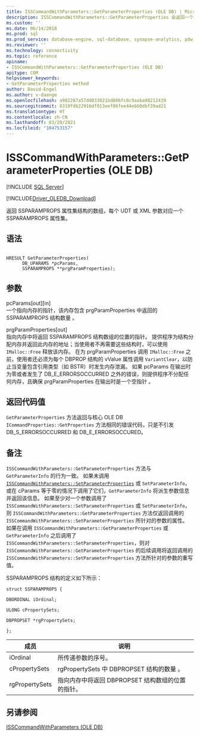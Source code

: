 ```yaml
---
title: ISSCommandWithParameters::GetParameterProperties (OLE DB) | Microsoft Docs
description: ISSCommandWithParameters::GetParameterProperties 会返回一个数组，其中包含 OLE DB Driver for SQL Server 中的属性集结构，并且会分别为每个 UDT 或 XML 参数返回一个。
ms.custom: ''
ms.date: 06/14/2018
ms.prod: sql
ms.prod_service: database-engine, sql-database, synapse-analytics, pdw
ms.reviewer: ''
ms.technology: connectivity
ms.topic: reference
apiname:
- ISSCommandWithParameters::GetParameterProperties (OLE DB)
apitype: COM
helpviewer_keywords:
- GetParameterProperties method
author: David-Engel
ms.author: v-daenge
ms.openlocfilehash: a982287a57dd033021bd806fc0c9aaba98212439
ms.sourcegitcommit: 0310fdb22916df013eef86fee44e660dbf39ad21
ms.translationtype: HT
ms.contentlocale: zh-CN
ms.lasthandoff: 03/20/2021
ms.locfileid: "104753157"
---
```

# <a name="isscommandwithparametersgetparameterproperties-ole-db"></a>ISSCommandWithParameters::GetParameterProperties (OLE DB)
[!INCLUDE [SQL Server](../../../includes/applies-to-version/sql-asdb-asdbmi-asa-pdw.md)]

[!INCLUDE[Driver_OLEDB_Download](../../../includes/driver_oledb_download.md)]

  返回 SSPARAMPROPS 属性集结构的数组，每个 UDT 或 XML 参数对应一个 SSPARAMPROPS 属性集。  
  
## <a name="syntax"></a>语法  
  
```  
  
HRESULT GetParameterProperties(  
      DB_UPARAMS *pcParams,  
      SSPARAMPROPS **prgParamProperties);  
```  
  
## <a name="arguments"></a>参数  
 pcParams[out][in]   
 一个指向内存的指针，该内存包含 prgParamProperties 中返回的 SSPARAMPROPS 结构数量  。  
  
 prgParamProperties[out]   
 指向内存中将返回 SSPARAMPROPS 结构数组的位置的指针。 提供程序为结构分配内存并返回此内存的地址；当使用者不再需要这些结构时，可以使用 `IMalloc::Free` 释放该内存。 在为 prgParamProperties 调用 `IMalloc::Free` 之前，使用者还必须为每个 DBPROP 结构的 vValue 属性调用 `VariantClear`，以防止当变量包含引用类型（如 BSTR）时发生内存泄漏。 如果 pcParams 在输出时为零或者发生了 DB_E_ERRORSOCCURRED 之外的错误，则提供程序不分配任何内存，且确保 prgParamProperties 在输出时是一个空指针   。  
  
## <a name="return-code-values"></a>返回代码值  
 `GetParameterProperties` 方法返回与核心 OLE DB `ICommandProperties::GetProperties` 方法相同的错误代码，只是不引发 DB_S_ERRORSOCCURRED 和 DB_E_ERRORSOCCURED。  
  
## <a name="remarks"></a>备注  
 `ISSCommandWithParameters::GetParameterProperties` 方法与 `GetParameterInfo` 的行为一致。 如果未调用 [`ISSCommandWithParameters::SetParameterProperties`](../../oledb/ole-db-interfaces/isscommandwithparameters-setparameterproperties-ole-db.md) 或 `SetParameterInfo`，或在 cParams 等于零的情况下调用了它们，`GetParameterInfo` 将派生参数信息并返回该信息。 如果至少对一个参数调用了 `ISSCommandWithParameters::SetParameterProperties` 或 `SetParameterInfo`，则 `ISSCommandWithParameters::GetParameterProperties` 方法仅返回调用的 `ISSCommandWithParameters::SetParameterProperties` 所针对的参数的属性。 如果在调用 `ISSCommandWithParameters::GetParameterProperties` 或 `GetParameterInfo` 之后调用了 `ISSCommandWithParameters::SetParameterProperties`，则对 `ISSCommandWithParameters::GetParameterProperties` 的后续调用将返回调用的 `ISSCommandWithParameters::SetParameterProperties` 方法所针对的参数的重写值。  
  
 SSPARAMPROPS 结构的定义如下所示：  
  
 `struct SSPARAMPROPS {`  
  
 `DBORDINAL iOrdinal;`  
  
 `ULONG cPropertySets;`  
  
 `DBPROPSET *rgPropertySets;`  
  
 `};`  
  
|成员|说明|  
|------------|-----------------|  
|iOrdinal |所传递参数的序号。|  
|cPropertySets |rgPropertySets 中 DBPROPSET 结构的数量  。|  
|rgPropertySets |指向内存中将返回 DBPROPSET 结构数组的位置的指针。|  
  
## <a name="see-also"></a>另请参阅  
 [ISSCommandWithParameters &#40;OLE DB&#41;](../../oledb/ole-db-interfaces/isscommandwithparameters-ole-db.md)  
  
  
